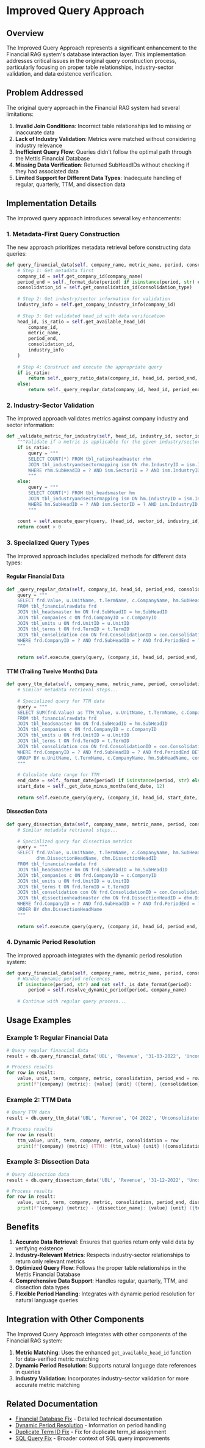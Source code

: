 # Improved Query Approach

## Overview

The Improved Query Approach represents a significant enhancement to the Financial RAG system's database interaction layer. This implementation addresses critical issues in the original query construction process, particularly focusing on proper table relationships, industry-sector validation, and data existence verification.

## Problem Addressed

The original query approach in the Financial RAG system had several limitations:

1. **Invalid Join Conditions**: Incorrect table relationships led to missing or inaccurate data
2. **Lack of Industry Validation**: Metrics were matched without considering industry relevance
3. **Inefficient Query Flow**: Queries didn't follow the optimal path through the Mettis Financial Database
4. **Missing Data Verification**: Returned SubHeadIDs without checking if they had associated data
5. **Limited Support for Different Data Types**: Inadequate handling of regular, quarterly, TTM, and dissection data

## Implementation Details

The improved query approach introduces several key enhancements:

### 1. Metadata-First Query Construction

The new approach prioritizes metadata retrieval before constructing data queries:

```python
def query_financial_data(self, company_name, metric_name, period, consolidation_type="Unconsolidated"):
    # Step 1: Get metadata first
    company_id = self.get_company_id(company_name)
    period_end = self._format_date(period) if isinstance(period, str) else period
    consolidation_id = self.get_consolidation_id(consolidation_type)
    
    # Step 2: Get industry/sector information for validation
    industry_info = self.get_company_industry_info(company_id)
    
    # Step 3: Get validated head_id with data verification
    head_id, is_ratio = self.get_available_head_id(
        company_id, 
        metric_name, 
        period_end, 
        consolidation_id,
        industry_info
    )
    
    # Step 4: Construct and execute the appropriate query
    if is_ratio:
        return self._query_ratio_data(company_id, head_id, period_end, consolidation_id)
    else:
        return self._query_regular_data(company_id, head_id, period_end, consolidation_id)
```

### 2. Industry-Sector Validation

The improved approach validates metrics against company industry and sector information:

```python
def _validate_metric_for_industry(self, head_id, industry_id, sector_id, is_ratio):
    """Validate if a metric is applicable for the given industry/sector."""
    if is_ratio:
        query = """
        SELECT COUNT(*) FROM tbl_ratiosheadmaster rhm
        JOIN tbl_industryandsectormapping ism ON rhm.IndustryID = ism.IndustryID
        WHERE rhm.SubHeadID = ? AND ism.SectorID = ? AND ism.IndustryID = ?
        """
    else:
        query = """
        SELECT COUNT(*) FROM tbl_headsmaster hm
        JOIN tbl_industryandsectormapping ism ON hm.IndustryID = ism.IndustryID
        WHERE hm.SubHeadID = ? AND ism.SectorID = ? AND ism.IndustryID = ?
        """
    
    count = self.execute_query(query, (head_id, sector_id, industry_id)).fetchone()[0]
    return count > 0
```

### 3. Specialized Query Types

The improved approach includes specialized methods for different data types:

#### Regular Financial Data

```python
def _query_regular_data(self, company_id, head_id, period_end, consolidation_id):
    query = """
    SELECT frd.Value, u.UnitName, t.TermName, c.CompanyName, hm.SubHeadName, con.ConsolidationName, frd.PeriodEnd
    FROM tbl_financialrawdata frd
    JOIN tbl_headsmaster hm ON frd.SubHeadID = hm.SubHeadID
    JOIN tbl_companies c ON frd.CompanyID = c.CompanyID
    JOIN tbl_units u ON frd.UnitID = u.UnitID
    JOIN tbl_terms t ON frd.TermID = t.TermID
    JOIN tbl_consolidation con ON frd.ConsolidationID = con.ConsolidationID
    WHERE frd.CompanyID = ? AND frd.SubHeadID = ? AND frd.PeriodEnd = ? AND frd.ConsolidationID = ?
    """
    
    return self.execute_query(query, (company_id, head_id, period_end, consolidation_id)).fetchall()
```

#### TTM (Trailing Twelve Months) Data

```python
def query_ttm_data(self, company_name, metric_name, period, consolidation_type="Unconsolidated"):
    # Similar metadata retrieval steps...
    
    # Specialized query for TTM data
    query = """
    SELECT SUM(frd.Value) as TTM_Value, u.UnitName, t.TermName, c.CompanyName, hm.SubHeadName, con.ConsolidationName
    FROM tbl_financialrawdata frd
    JOIN tbl_headsmaster hm ON frd.SubHeadID = hm.SubHeadID
    JOIN tbl_companies c ON frd.CompanyID = c.CompanyID
    JOIN tbl_units u ON frd.UnitID = u.UnitID
    JOIN tbl_terms t ON frd.TermID = t.TermID
    JOIN tbl_consolidation con ON frd.ConsolidationID = con.ConsolidationID
    WHERE frd.CompanyID = ? AND frd.SubHeadID = ? AND frd.PeriodEnd BETWEEN ? AND ? AND frd.ConsolidationID = ? AND t.TermName = 'Quarterly'
    GROUP BY u.UnitName, t.TermName, c.CompanyName, hm.SubHeadName, con.ConsolidationName
    """
    
    # Calculate date range for TTM
    end_date = self._format_date(period) if isinstance(period, str) else period
    start_date = self._get_date_minus_months(end_date, 12)
    
    return self.execute_query(query, (company_id, head_id, start_date, end_date, consolidation_id)).fetchall()
```

#### Dissection Data

```python
def query_dissection_data(self, company_name, metric_name, period, consolidation_type="Unconsolidated"):
    # Similar metadata retrieval steps...
    
    # Specialized query for dissection metrics
    query = """
    SELECT frd.Value, u.UnitName, t.TermName, c.CompanyName, hm.SubHeadName, con.ConsolidationName, frd.PeriodEnd,
           dhm.DissectionHeadName, dhm.DissectionHeadID
    FROM tbl_financialrawdata frd
    JOIN tbl_headsmaster hm ON frd.SubHeadID = hm.SubHeadID
    JOIN tbl_companies c ON frd.CompanyID = c.CompanyID
    JOIN tbl_units u ON frd.UnitID = u.UnitID
    JOIN tbl_terms t ON frd.TermID = t.TermID
    JOIN tbl_consolidation con ON frd.ConsolidationID = con.ConsolidationID
    JOIN tbl_dissectionheadsmaster dhm ON frd.DissectionHeadID = dhm.DissectionHeadID
    WHERE frd.CompanyID = ? AND frd.SubHeadID = ? AND frd.PeriodEnd = ? AND frd.ConsolidationID = ?
    ORDER BY dhm.DissectionHeadName
    """
    
    return self.execute_query(query, (company_id, head_id, period_end, consolidation_id)).fetchall()
```

### 4. Dynamic Period Resolution

The improved approach integrates with the dynamic period resolution system:

```python
def query_financial_data(self, company_name, metric_name, period, consolidation_type="Unconsolidated"):
    # Handle dynamic period references
    if isinstance(period, str) and not self._is_date_format(period):
        period = self.resolve_dynamic_period(period, company_name)
    
    # Continue with regular query process...
```

## Usage Examples

### Example 1: Regular Financial Data

```python
# Query regular financial data
result = db.query_financial_data('UBL', 'Revenue', '31-03-2022', 'Unconsolidated')

# Process results
for row in result:
    value, unit, term, company, metric, consolidation, period_end = row
    print(f"{company} {metric}: {value} {unit} ({term}, {consolidation}, {period_end})")
```

### Example 2: TTM Data

```python
# Query TTM data
result = db.query_ttm_data('UBL', 'Revenue', 'Q4 2022', 'Unconsolidated')

# Process results
for row in result:
    ttm_value, unit, term, company, metric, consolidation = row
    print(f"{company} {metric} (TTM): {ttm_value} {unit} ({consolidation})")
```

### Example 3: Dissection Data

```python
# Query dissection data
result = db.query_dissection_data('UBL', 'Revenue', '31-12-2022', 'Unconsolidated')

# Process results
for row in result:
    value, unit, term, company, metric, consolidation, period_end, dissection_name, dissection_id = row
    print(f"{company} {metric} - {dissection_name}: {value} {unit} ({term}, {consolidation}, {period_end})")
```

## Benefits

1. **Accurate Data Retrieval**: Ensures that queries return only valid data by verifying existence
2. **Industry-Relevant Metrics**: Respects industry-sector relationships to return only relevant metrics
3. **Optimized Query Flow**: Follows the proper table relationships in the Mettis Financial Database
4. **Comprehensive Data Support**: Handles regular, quarterly, TTM, and dissection data types
5. **Flexible Period Handling**: Integrates with dynamic period resolution for natural language queries

## Integration with Other Components

The Improved Query Approach integrates with other components of the Financial RAG system:

1. **Metric Matching**: Uses the enhanced `get_available_head_id` function for data-verified metric matching
2. **Dynamic Period Resolution**: Supports natural language date references in queries
3. **Industry Validation**: Incorporates industry-sector validation for more accurate metric matching

## Related Documentation

- [Financial Database Fix](financial_db_fix.md) - Detailed technical documentation
- [Dynamic Period Resolution](dynamic_period_resolution.md) - Information on period handling
- [Duplicate Term ID Fix](duplicate_term_id_fix.md) - Fix for duplicate term_id assignment
- [SQL Query Fix](../README_SQL_QUERY_FIX.md) - Broader context of SQL query improvements